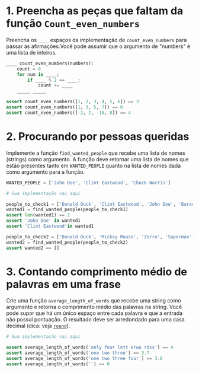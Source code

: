 # 1. Preencha as peças que faltam da função `Count_even_numbers`
Preencha os `____` espaços da implementação de `count_even_numbers` para passar as afirmações.Você pode assumir que o argumento de "numbers" é uma lista de inteiros.


```python
____ count_even_numbers(numbers):
    count = 0
    for num in ____:
        if ____ % 2 == ____:
            count += ____
    _____ _____
```


```python
assert count_even_numbers([1, 2, 3, 4, 5, 6]) == 3
assert count_even_numbers([1, 3, 5, 7]) == 0
assert count_even_numbers([-2, 2, -10, 8]) == 4
```

# 2. Procurando por pessoas queridas
Implemente a função `find_wanted_people` que recebe uma lista de nomes (strings) como argumento. A função deve retornar uma lista de nomes que estão presentes tanto em `WANTED_PEOPLE` quanto na lista de nomes dada como argumento para a função.

```python
WANTED_PEOPLE = ['John Doe', 'Clint Eastwood', 'Chuck Norris']
```


```python
# Sua implementação vai aqui
```


```python
people_to_check1 = ['Donald Duck', 'Clint Eastwood', 'John Doe', 'Barack Obama']
wanted1 = find_wanted_people(people_to_check1)
assert len(wanted1) == 2
assert 'John Doe' in wanted1
assert 'Clint Eastwood'in wanted1

people_to_check2 = ['Donald Duck', 'Mickey Mouse', 'Zorro', 'Superman', 'Robin Hood']
wanted2 = find_wanted_people(people_to_check2)
assert wanted2 == []
```

# 3. Contando comprimento médio de palavras em uma frase
Crie uma função `average_length_of_words` que recebe uma string como argumento e retorna o comprimento médio das palavras na string. Você pode supor que há um único espaço entre cada palavra e que a entrada não possui pontuação. O resultado deve ser arredondado para uma casa decimal (dica: veja [`round`](https://docs.python.org/3/library/functions.html#round)).


```python
# Sua implementação vai aqui
```


```python
assert average_length_of_words('only four lett erwo rdss') == 4
assert average_length_of_words('one two three') == 3.7
assert average_length_of_words('one two three four') == 3.8
assert average_length_of_words('') == 0
```

